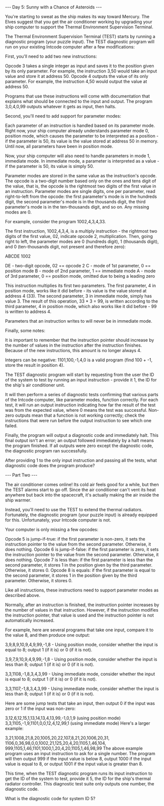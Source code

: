 --- Day 5: Sunny with a Chance of Asteroids ---

You're starting to sweat as the ship makes its way toward Mercury. The Elves suggest that you get the air
conditioner working by upgrading your ship computer to support the Thermal Environment Supervision Terminal.

The Thermal Environment Supervision Terminal (TEST) starts by running a diagnostic program (your puzzle input).
The TEST diagnostic program will run on your existing Intcode computer after a few modifications:

First, you'll need to add two new instructions:

Opcode 3 takes a single integer as input and saves it to the position given by its only parameter. For example,
the instruction 3,50 would take an input value and store it at address 50.
Opcode 4 outputs the value of its only parameter. For example, the instruction 4,50 would output the value at
address 50.

Programs that use these instructions will come with documentation that explains what should be connected to the
input and output. The program 3,0,4,0,99 outputs whatever it gets as input, then halts.

Second, you'll need to add support for parameter modes:

Each parameter of an instruction is handled based on its parameter mode. Right now, your ship computer already
understands parameter mode 0, position mode, which causes the parameter to be interpreted as a position - if the
parameter is 50, its value is the value stored at address 50 in memory. Until now, all parameters have been in
position mode.

Now, your ship computer will also need to handle parameters in mode 1, immediate mode. In immediate mode, a
parameter is interpreted as a value - if the parameter is 50, its value is simply 50.

Parameter modes are stored in the same value as the instruction's opcode. The opcode is a two-digit number
based only on the ones and tens digit of the value, that is, the opcode is the rightmost two digits of the
first value in an instruction. Parameter modes are single digits, one per parameter, read right-to-left from
the opcode: the first parameter's mode is in the hundreds digit, the second parameter's mode is in the thousands
digit, the third parameter's mode is in the ten-thousands digit, and so on. Any missing modes are 0.

For example, consider the program 1002,4,3,4,33.

The first instruction, 1002,4,3,4, is a multiply instruction - the rightmost two digits of the first value, 02,
indicate opcode 2, multiplication. Then, going right to left, the parameter modes are 0 (hundreds digit), 1
(thousands digit), and 0 (ten-thousands digit, not present and therefore zero):

ABCDE
 1002

DE - two-digit opcode,      02 == opcode 2
 C - mode of 1st parameter,  0 == position mode
 B - mode of 2nd parameter,  1 == immediate mode
 A - mode of 3rd parameter,  0 == position mode,
                                  omitted due to being a leading zero

This instruction multiplies its first two parameters. The first parameter, 4 in position mode, works like it did
before - its value is the value stored at address 4 (33). The second parameter, 3 in immediate mode, simply has
value 3. The result of this operation, 33 * 3 = 99, is written according to the third parameter, 4 in position
mode, which also works like it did before - 99 is written to address 4.

Parameters that an instruction writes to will never be in immediate mode.

Finally, some notes:

It is important to remember that the instruction pointer should increase by the number of values in the
instruction after the instruction finishes. Because of the new instructions, this amount is no longer always 4.

Integers can be negative: 1101,100,-1,4,0 is a valid program (find 100 + -1, store the result in position 4).

The TEST diagnostic program will start by requesting from the user the ID of the system to test by running an
input instruction - provide it 1, the ID for the ship's air conditioner unit.

It will then perform a series of diagnostic tests confirming that various parts of the Intcode computer, like
parameter modes, function correctly. For each test, it will run an output instruction indicating how far the
result of the test was from the expected value, where 0 means the test was successful. Non-zero outputs mean
that a function is not working correctly; check the instructions that were run before the output instruction
to see which one failed.

Finally, the program will output a diagnostic code and immediately halt. This final output isn't an error; an
output followed immediately by a halt means the program finished. If all outputs were zero except the diagnostic
code, the diagnostic program ran successfully.

After providing 1 to the only input instruction and passing all the tests, what diagnostic code does the program
produce?

--- Part Two ---

The air conditioner comes online! Its cold air feels good for a while, but then the TEST alarms start to go
off. Since the air conditioner can't vent its heat anywhere but back into the spacecraft, it's actually making
the air inside the ship warmer.

Instead, you'll need to use the TEST to extend the thermal radiators. Fortunately, the diagnostic program
(your puzzle input) is already equipped for this. Unfortunately, your Intcode computer is not.

Your computer is only missing a few opcodes:

Opcode 5 is jump-if-true: if the first parameter is non-zero, it sets the instruction pointer to the value from
the second parameter. Otherwise, it does nothing.
Opcode 6 is jump-if-false: if the first parameter is zero, it sets the instruction pointer to the value from the
second parameter. Otherwise, it does nothing.
Opcode 7 is less than: if the first parameter is less than the second parameter, it stores 1 in the position
given by the third parameter. Otherwise, it stores 0.
Opcode 8 is equals: if the first parameter is equal to the second parameter, it stores 1 in the position given
by the third parameter. Otherwise, it stores 0.

Like all instructions, these instructions need to support parameter modes as described above.

Normally, after an instruction is finished, the instruction pointer increases by the number of values in that
instruction. However, if the instruction modifies the instruction pointer, that value is used and the instruction
pointer is not automatically increased.

For example, here are several programs that take one input, compare it to the value 8, and then produce one
output:

3,9,8,9,10,9,4,9,99,-1,8 - Using position mode, consider whether the input is equal to 8; output 1 (if it is)
or 0 (if it is not).

3,9,7,9,10,9,4,9,99,-1,8 - Using position mode, consider whether the input is less than 8; output 1 (if it is)
or 0 (if it is not).

3,3,1108,-1,8,3,4,3,99 - Using immediate mode, consider whether the input is equal to 8; output 1 (if it is)
or 0 (if it is not).

3,3,1107,-1,8,3,4,3,99 - Using immediate mode, consider whether the input is less than 8; output 1 (if it is)
or 0 (if it is not).

Here are some jump tests that take an input, then output 0 if the input was zero or 1 if the input was non-zero:

3,12,6,12,15,1,13,14,13,4,13,99,-1,0,1,9 (using position mode)
3,3,1105,-1,9,1101,0,0,12,4,12,99,1 (using immediate mode)
Here's a larger example:

3,21,1008,21,8,20,1005,20,22,107,8,21,20,1006,20,31,
1106,0,36,98,0,0,1002,21,125,20,4,20,1105,1,46,104,
999,1105,1,46,1101,1000,1,20,4,20,1105,1,46,98,99
The above example program uses an input instruction to ask for a single number. The program will then
output 999 if the input value is below 8, output 1000 if the input value is equal to 8, or output 1001
if the input value is greater than 8.

This time, when the TEST diagnostic program runs its input instruction to get the ID of the system to test,
provide it 5, the ID for the ship's thermal radiator controller. This diagnostic test suite only outputs one
number, the diagnostic code.

What is the diagnostic code for system ID 5?
